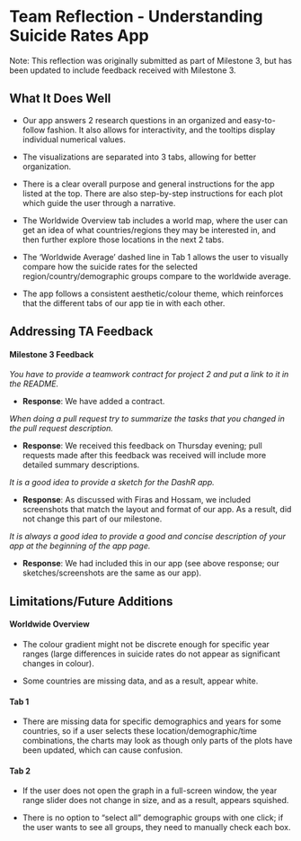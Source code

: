 # Team Reflection - Understanding Suicide Rates App

Note: This reflection was originally submitted as part of Milestone 3, but has been updated to include feedback received with Milestone 3. 

## What It Does Well 

- Our app answers 2 research questions in an organized and easy-to-follow fashion. It also allows for interactivity, and the tooltips display individual numerical values.

- The visualizations are separated into 3 tabs, allowing for better organization.

- There is a clear overall purpose and general instructions for the app listed at the top. There are also step-by-step instructions for each plot which guide the user through a narrative.  

- The Worldwide Overview tab includes a world map, where the user can get an idea of what countries/regions they may be interested in, and then further explore those locations in the next 2 tabs.

- The ‘Worldwide Average’ dashed line in Tab 1 allows the user to visually compare how the suicide rates for the selected region/country/demographic groups compare to the worldwide average.

- The app follows a consistent aesthetic/colour theme, which reinforces that the different tabs of our app tie in with each other.


## Addressing TA Feedback

#### Milestone 3 Feedback 

*You have to provide a teamwork contract for project 2 and put a link to it in the README.*
- **Response**: We have added a contract.

*When doing a pull request try to summarize the tasks that you changed in the pull request description.*
- **Response**: We received this feedback on Thursday evening; pull requests made after this feedback was received will include more detailed summary descriptions.


*It is a good idea to provide a sketch for the DashR app.*
- **Response**: As discussed with Firas and Hossam, we included screenshots that match the layout and format of our app. As a result, did not change this part of our milestone.


*It is always a good idea to provide a good and concise description of your app at the beginning of the app page.*
- **Response**: We had included this in our app (see above response; our sketches/screenshots are the same as our app). 


## Limitations/Future Additions

#### Worldwide Overview 
- The colour gradient might not be discrete enough for specific year ranges (large differences in suicide rates do not appear as significant changes in colour). 

- Some countries are missing data, and as a result, appear white. 

#### Tab 1
- There are missing data for specific demographics and years for some countries, so if a user selects these location/demographic/time combinations, the charts may look as though only parts of the plots have been updated, which can cause confusion.


#### Tab 2
- If the user does not open the graph in a full-screen window, the year range slider does not change in size, and as a result, appears squished.

- There is no option to “select all” demographic groups with one click; if the user wants to see all groups, they need to manually check each box.


